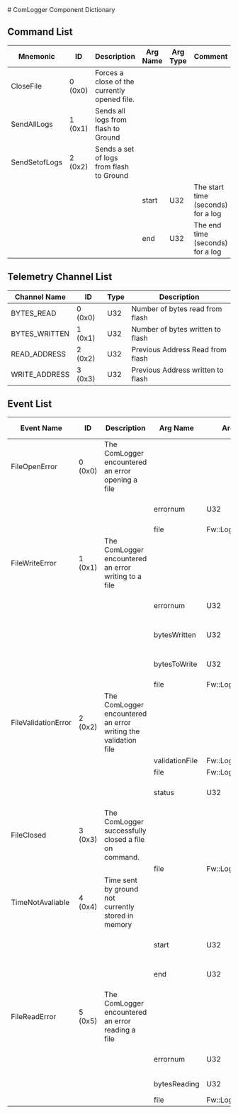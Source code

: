 <title>ComLogger Component Dictionary</title>
# ComLogger Component Dictionary


## Command List

|Mnemonic|ID|Description|Arg Name|Arg Type|Comment
|---|---|---|---|---|---|
|CloseFile|0 (0x0)|Forces a close of the currently opened file.| | |
|SendAllLogs|1 (0x1)|Sends all logs from flash to Ground| | |
|SendSetofLogs|2 (0x2)|Sends a set of logs from flash to Ground| | |
| | | |start|U32|The start time (seconds) for a log|
| | | |end|U32|The end time (seconds) for a log|

## Telemetry Channel List

|Channel Name|ID|Type|Description|
|---|---|---|---|
|BYTES_READ|0 (0x0)|U32|Number of bytes read from flash|
|BYTES_WRITTEN|1 (0x1)|U32|Number of bytes written to flash|
|READ_ADDRESS|2 (0x2)|U32|Previous Address Read from flash|
|WRITE_ADDRESS|3 (0x3)|U32|Previous Address written to flash|

## Event List

|Event Name|ID|Description|Arg Name|Arg Type|Arg Size|Description
|---|---|---|---|---|---|---|
|FileOpenError|0 (0x0)|The ComLogger encountered an error opening a file| | | | |
| | | |errornum|U32||The error number returned from open file|
| | | |file|Fw::LogStringArg&|240|The file|
|FileWriteError|1 (0x1)|The ComLogger encountered an error writing to a file| | | | |
| | | |errornum|U32||The error number returned from write file|
| | | |bytesWritten|U32||The number of bytes successfully written to file|
| | | |bytesToWrite|U32||The number of bytes attempted to write to file|
| | | |file|Fw::LogStringArg&|240|The file|
|FileValidationError|2 (0x2)|The ComLogger encountered an error writing the validation file| | | | |
| | | |validationFile|Fw::LogStringArg&|240|The validation file|
| | | |file|Fw::LogStringArg&|240|The file|
| | | |status|U32||The Os::Validate::Status return|
|FileClosed|3 (0x3)|The ComLogger successfully closed a file on command.| | | | |
| | | |file|Fw::LogStringArg&|240|The file|
|TimeNotAvaliable|4 (0x4)|Time sent by ground not currently stored in memory| | | | |
| | | |start|U32||The start time requested by ground|
| | | |end|U32||The end time requested by ground|
|FileReadError|5 (0x5)|The ComLogger encountered an error reading a file| | | | |
| | | |errornum|U32||The error number returned from write file|
| | | |bytesReading|U32||The number of bytes to read|
| | | |file|Fw::LogStringArg&|240|The file|
